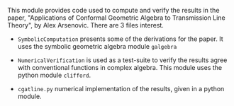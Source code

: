 This module provides code used to compute and verify the results in the paper, "Applications of Conformal Geometric Algebra to Transmission Line Theory", by Alex Arsenovic. There are 3 files interest. 

* `SymbolicComputation` presents some of the derivations for the paper. It uses the  symbolic geometric algebra module  `galgebra`

* `NumericalVerification` is used as a test-suite to  verify  the results agree with conventional functions in complex algebra. This module uses the python module `clifford`. 

* `cgatline.py` numerical implementation of the results, given in a python module.
